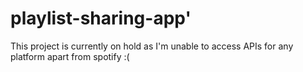 # playlist-sharing-app'
This project is currently on hold as I'm unable to access APIs for any platform apart from spotify :(
